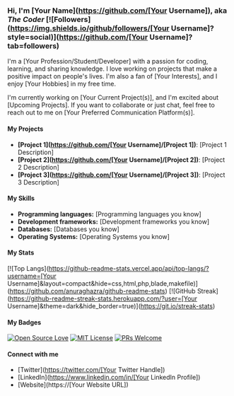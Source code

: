 ### Hi, I'm [Your Name](https://github.com/[Your Username]), aka _The Coder_ [![Followers](https://img.shields.io/github/followers/[Your Username]?style=social)](https://github.com/[Your Username]?tab=followers)

I'm a [Your Profession/Student/Developer] with a passion for coding, learning, and sharing knowledge. I love working on projects that make a positive impact on people's lives. I'm also a fan of [Your Interests], and I enjoy [Your Hobbies] in my free time.

I'm currently working on [Your Current Project(s)], and I'm excited about [Upcoming Projects]. If you want to collaborate or just chat, feel free to reach out to me on [Your Preferred Communication Platform(s)].

#### My Projects

- **[Project 1](https://github.com/[Your Username]/[Project 1])**: [Project 1 Description]
- **[Project 2](https://github.com/[Your Username]/[Project 2])**: [Project 2 Description]
- **[Project 3](https://github.com/[Your Username]/[Project 3])**: [Project 3 Description]

#### My Skills

- **Programming languages:** [Programming languages you know]
- **Development frameworks:** [Development frameworks you know]
- **Databases:** [Databases you know]
- **Operating Systems:** [Operating Systems you know]

#### My Stats

[![Top Langs](https://github-readme-stats.vercel.app/api/top-langs/?username=[Your Username]&layout=compact&hide=css,html,php,blade,makefile)](https://github.com/anuraghazra/github-readme-stats)
[![GitHub Streak](https://github-readme-streak-stats.herokuapp.com/?user=[Your Username]&theme=dark&hide_border=true)](https://git.io/streak-stats)

#### My Badges

[![Open Source Love](https://badges.frapsoft.com/os/v2/open-source-150x25.png?v=103)](https://github.com/ellerbrock/open-source-badges/)
[![MIT License](https://img.shields.io/badge/license-MIT-blue.svg?style=flat)](https://github.com/ellerbrock/open-source-badges/)
[![PRs Welcome](https://img.shields.io/badge/PRs-welcome-brightgreen.svg?style=flat)](http://makeapullrequest.com)

#### Connect with me

- [Twitter](https://twitter.com/[Your Twitter Handle])
- [LinkedIn](https://www.linkedin.com/in/[Your LinkedIn Profile])
- [Website](https://[Your Website URL])
